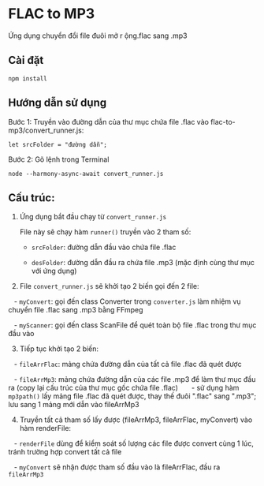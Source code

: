# FLAC to MP3

Ứng dụng chuyển đổi file đuôi mở r ộng.flac sang .mp3

## Cài đặt
```
npm install
```
## Hướng dẫn sử dụng
Bước 1:
Truyền vào đường dẫn của thư mục chứa file .flac vào flac-to-mp3/convert_runner.js:
```
let srcFolder = "đường dẫn";
```

Bước 2: Gõ lệnh trong Terminal
```
node --harmony-async-await convert_runner.js
```
## Cấu trúc:
1. Ứng dụng bắt đầu chạy từ `convert_runner.js`

    File này sẽ chạy hàm `runner()` truyền vào 2 tham số: 
    
    - `srcFolder`: đường dẫn đầu vào chứa file .flac 
    
    - `desFolder`: đường dẫn đầu ra chứa file .mp3 (mặc định cùng thư mục với ứng dụng)


2. File `convert_runner.js` sẽ khởi tạo 2 biến gọi đến 2 file:

    - `myConvert`: gọi đến class Converter trong `converter.js` làm nhiệm vụ chuyển file .flac sang .mp3 
    bằng FFmpeg
    
    - `myScanner`: gọi đến class ScanFile để quét toàn bộ file .flac trong thư mục đầu vào
    
3. Tiếp tục khởi tạo 2 biến:

    - `fileArrFlac`: mảng chứa đường dẫn của tất cả file .flac đã quét được
    
    - `fileArrMp3`: mảng chứa đường dẫn của các file .mp3 để làm thư mục đầu ra 
    (copy lại cấu trúc của thư mục gốc chứa file .flac)
        - sử dụng hàm `mp3path()` lấy mảng file .flac đã quét được, thay thế đuôi ".flac" sang ".mp3";
        lưu sang 1 mảng mới dẫn vào fileArrMp3
         
4.  Truyền tất cả tham số lấy được (fileArrMp3, fileArrFlac, myConvert) vào hàm renderFile:

    - `renderFile` dùng để kiểm soát số lượng các file được convert cùng 1 lúc, tránh trường hợp convert
    tất cả file 
    
    - `myConvert` sẽ nhận được tham số đầu vào là fileArrFlac, đầu ra `fileArrMp3`
